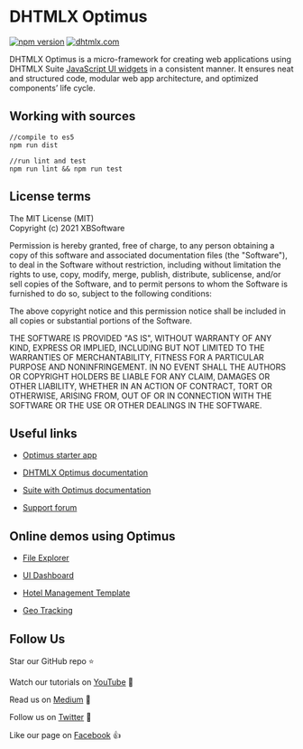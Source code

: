 DHTMLX Optimus
==============

[![npm version](https://badge.fury.io/js/dhx-optimus.svg)](https://badge.fury.io/js/dhx-optimus)
[![dhtmlx.com](https://img.shields.io/badge/made%20by-DHTMLX-blue)](https://dhtmlx.com/)

DHTMLX Optimus is a micro-framework for creating web applications using DHTMLX Suite [JavaScript UI widgets](https://dhtmlx.com/docs/products/dhtmlxSuite/) in a consistent manner. It ensures neat and structured code, modular web app architecture, and optimized components’ life cycle.
	
## Working with sources

```
//compile to es5
npm run dist

//run lint and test
npm run lint && npm run test
```

## License terms

The MIT License (MIT)    
Copyright (c) 2021 XBSoftware

Permission is hereby granted, free of charge, to any person obtaining a copy of this software and associated documentation files (the "Software"), to deal in the Software without restriction, including without limitation the rights to use, copy, modify, merge, publish, distribute, sublicense, and/or sell copies of the Software, and to permit persons to whom the Software is furnished to do so, subject to the following conditions:

The above copyright notice and this permission notice shall be included in all copies or substantial portions of the Software.

THE SOFTWARE IS PROVIDED "AS IS", WITHOUT WARRANTY OF ANY KIND, EXPRESS OR IMPLIED, INCLUDING BUT NOT LIMITED TO THE WARRANTIES OF MERCHANTABILITY, FITNESS FOR A PARTICULAR PURPOSE AND NONINFRINGEMENT. IN NO EVENT SHALL THE AUTHORS OR COPYRIGHT HOLDERS BE LIABLE FOR ANY CLAIM, DAMAGES OR OTHER LIABILITY, WHETHER IN AN ACTION OF CONTRACT, TORT OR OTHERWISE, ARISING FROM, OUT OF OR IN CONNECTION WITH THE SOFTWARE OR THE USE OR OTHER DEALINGS IN THE SOFTWARE.

## Useful links

- [Optimus starter app](https://github.com/DHTMLX/optimus-starter-app)

- [DHTMLX Optimus documentation](https://docs.dhtmlx.com/suite/optimus_guides__index.html)

- [Suite with Optimus documentation](https://docs.dhtmlx.com/suite/optimus_guides__how_to_start_optimus.html)

- [Support forum](https://forum.dhtmlx.com/c/optimus)

## Online demos using Optimus

- [File Explorer](https://dhtmlx.com/docs/products/demoApps/dhtmlxFileExplorerDemo/)

- [UI Dashboard](https://dhtmlx.com/docs/products/demoApps/dhtmlxDashboard/)

- [Hotel Management Template](https://dhtmlx.com/docs/products/demoApps/dhtmlxHotelManagement)

- [Geo Tracking](https://dhtmlx.com/docs/products/demoApps/dhtmlxGeoTracking)

## Follow Us

Star our GitHub repo :star:

Watch our tutorials on [YouTube](https://www.youtube.com/user/dhtmlx/videos) :eyes:

Read us on [Medium](https://medium.com/@dhtmlx) :newspaper:

Follow us on [Twitter](https://twitter.com/dhtmlx) :feet:

Like our page on [Facebook](https://www.facebook.com/dhtmlx/) :thumbsup:
